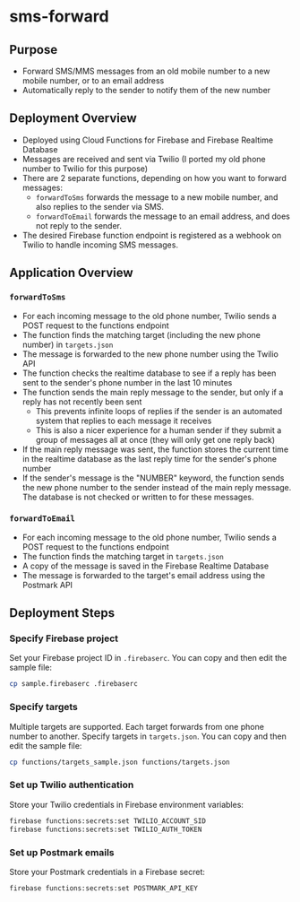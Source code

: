 # sms-forward

## Purpose

* Forward SMS/MMS messages from an old mobile number to a new mobile number, or to an email address
* Automatically reply to the sender to notify them of the new number

## Deployment Overview

* Deployed using Cloud Functions for Firebase and Firebase Realtime Database
* Messages are received and sent via Twilio (I ported my old phone number to Twilio for this purpose)
* There are 2 separate functions, depending on how you want to forward messages:
  * `forwardToSms` forwards the message to a new mobile number, and also replies to the sender via SMS.
  * `forwardToEmail` forwards the message to an email address, and does not reply to the sender.
* The desired Firebase function endpoint is registered as a webhook on Twilio to handle incoming SMS messages.

## Application Overview

### `forwardToSms`

* For each incoming message to the old phone number, Twilio sends a POST request to the functions endpoint
* The function finds the matching target (including the new phone number) in `targets.json`
* The message is forwarded to the new phone number using the Twilio API
* The function checks the realtime database to see if a reply has been sent to the sender's phone number in the last 10 minutes
* The function sends the main reply message to the sender, but only if a reply has not recently been sent
	* This prevents infinite loops of replies if the sender is an automated system that replies to each message it receives
	* This is also a nicer experience for a human sender if they submit a group of messages all at once (they will only get one reply back)
* If the main reply message was sent, the function stores the current time in the realtime database as the last reply time for the sender's phone number
* If the sender's message is the "NUMBER" keyword, the function sends the new phone number to the sender instead of the main reply message. The database is not checked or written to for these messages.

### `forwardToEmail`

* For each incoming message to the old phone number, Twilio sends a POST request to the functions endpoint
* The function finds the matching target in `targets.json`
* A copy of the message is saved in the Firebase Realtime Database
* The message is forwarded to the target's email address using the Postmark API

## Deployment Steps

### Specify Firebase project

Set your Firebase project ID in `.firebaserc`. You can copy and then edit the sample file:

```sh
cp sample.firebaserc .firebaserc
```

### Specify targets

Multiple targets are supported. Each target forwards from one phone number to another. Specify targets in `targets.json`. You can copy and then edit the sample file:

```sh
cp functions/targets_sample.json functions/targets.json
```

### Set up Twilio authentication

Store your Twilio credentials in Firebase environment variables:

```sh
firebase functions:secrets:set TWILIO_ACCOUNT_SID
firebase functions:secrets:set TWILIO_AUTH_TOKEN
```

### Set up Postmark emails

Store your Postmark credentials in a Firebase secret:

```sh
firebase functions:secrets:set POSTMARK_API_KEY
```
